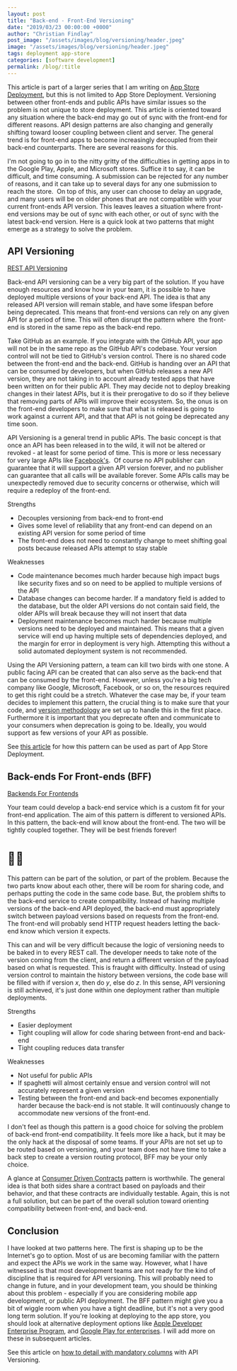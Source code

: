 ```yaml
---
layout: post
title: "Back-end - Front-End Versioning"
date: "2019/03/23 00:00:00 +0000"
author: "Christian Findlay"
post_image: "/assets/images/blog/versioning/header.jpeg"
image: "/assets/images/blog/versioning/header.jpeg"
tags: deployment app-store
categories: [software development]
permalink: /blog/:title
---
```


This article is part of a larger series that I am writing on [App Store Deployment](app-store-deployment), but this is not limited to App Store Deployment. Versioning between other front-ends and public APIs have similar issues so the problem is not unique to store deployment. This article is oriented toward any situation where the back-end may go out of sync with the front-end for different reasons. API design patterns are also changing and generally shifting toward looser coupling between client and server. The general trend is for front-end apps to become increasingly decoupled from their back-end counterparts. There are several reasons for this.

I'm not going to go in to the nitty gritty of the difficulties in getting apps in to the Google Play, Apple, and Microsoft stores. Suffice it to say, it can be difficult, and time consuming. A submission can be rejected for any number of reasons, and it can take up to several days for any one submission to reach the store.  On top of this, any user can choose to delay an upgrade, and many users will be on older phones that are not compatible with your current front-ends API version. This leaves leaves a situation where front-end versions may be out of sync with each other, or out of sync with the latest back-end version. Here is a quick look at two patterns that might emerge as a strategy to solve the problem.

API Versioning
--------------

[REST API Versioning](https://restfulapi.net/versioning/)

Back-end API versioning can be a very big part of the solution. If you have enough resources and know how in your team, it is possible to have deployed multiple versions of your back-end API. The idea is that any released API version will remain stable, and have some lifespan before being deprecated. This means that front-end versions can rely on any given API for a period of time. This will often disrupt the pattern where  the front-end is stored in the same repo as the back-end repo.

Take GitHub as an example. If you integrate with the GitHub API, your app will not be in the same repo as the GitHub API's codebase. Your version control will not be tied to GitHub's version control. There is no shared code between the front-end and the back-end. GitHub is handing over an API that can be consumed by developers, but when GitHub releases a new API version, they are not taking in to account already tested apps that have been written on for their public API. They may decide not to deploy breaking changes in their latest APIs, but it is their prerogative to do so if they believe that removing parts of APIs will improve their ecosystem. So, the onus is on the front-end developers to make sure that what is released is going to work against a current API, and that that API is not going be deprecated any time soon.

API Versioning is a general trend in public APIs. The basic concept is that once an API has been released in to the wild, it will not be altered or revoked - at least for some period of time. This is more or less necessary for very large APIs like [Facebook's](https://developers.facebook.com/docs/apps/versions/).  Of course no API publisher can guarantee that it will support a given API version forever, and no publisher can guarantee that all calls will be available forever. Some APIs calls may be unexpectedly removed due to security concerns or otherwise, which will require a redeploy of the front-end.

Strengths

*   Decouples versioning from back-end to front-end
*   Gives some level of reliability that any front-end can depend on an existing API version for some period of time
*   The front-end does not need to constantly change to meet shifting goal posts because released APIs attempt to stay stable

Weaknesses

*   Code maintenance becomes much harder because high impact bugs like security fixes and so on need to be applied to multiple versions of the API
*   Database changes can become harder. If a mandatory field is added to the database, but the older API versions do not contain said field, the older APIs will break because they will not insert that data
*   Deployment maintenance becomes much harder because multiple versions need to be deployed and maintained. This means that a given service will end up having multiple sets of dependencies deployed, and the margin for error in deployment is very high. Attempting this without a solid automated deployment system is not recommended.

Using the API Versioning pattern, a team can kill two birds with one stone. A public facing API can be created that can also serve as the back-end that can be consumed by the front-end. However, unless you're a big tech company like Google, Microsoft, Facebook, or so on, the resources required to get this right could be a stretch. Whatever the case may be, if your team decides to implement this pattern, the crucial thing is to make sure that your code, and [version methodology](https://octopus.com/docs/deployment-process/releases/release-versioning) are set up to handle this in the first place. Furthermore it is important that you deprecate often and communicate to your consumers when deprecation is going to be. Ideally, you would support as few versions of your API as possible.

See [this article](/app-store-deployment-back-end-first/) for how this pattern can be used as part of App Store Deployment.

Back-ends For Front-ends (BFF)
------------------------------

[Backends For Frontends](https://samnewman.io/patterns/architectural/bff/)

Your team could develop a back-end service which is a custom fit for your front-end application. The aim of this pattern is different to versioned APIs. In this pattern, the back-end will know about the front-end. The two will be tightly coupled together. They will be best friends forever!

👬👭
====

This pattern can be part of the solution, or part of the problem. Because the two parts know about each other, there will be room for sharing code, and perhaps putting the code in the same code base. But, the problem shifts to the back-end service to create compatibility. Instead of having multiple versions of the back-end API deployed, the back-end must appropriately switch between payload versions based on requests from the front-end. The front-end will probably send HTTP request headers letting the back-end know which version it expects.

This can and will be very difficult because the logic of versioning needs to be baked in to every REST call. The developer needs to take note of the version coming from the client, and return a different version of the payload based on what is requested. This is fraught with difficulty. Instead of using version control to maintain the history between versions, the code base will be filled with if version _x_, then do _y_, else do _z_. In this sense, API versioning is still achieved, it's just done within one deployment rather than multiple deployments.

Strengths

*   Easier deployment
*   Tight coupling will allow for code sharing between front-end and back-end
*   Tight coupling reduces data transfer

Weaknesses

*   Not useful for public APIs
*   If spaghetti will almost certainly ensue and version control will not accurately represent a given version
*   Testing between the front-end and back-end becomes exponentially harder because the back-end is not stable. It will continuously change to accommodate new versions of the front-end.

I don't feel as though this pattern is a good choice for solving the problem of back-end front-end compatibility. It feels more like a hack, but it may be the only hack at the disposal of some teams. If your APIs are not set up to be routed based on versioning, and your team does not have time to take a back step to create a version routing protocol, BFF may be your only choice.

A glance at [Consumer Driven Contracts](https://www.martinfowler.com/articles/consumerDrivenContracts.html) pattern is worthwhile. The general idea is that both sides share a contract based on payloads and their behavior, and that these contracts are individually testable. Again, this is not a full solution, but can be part of the overall solution toward orienting compatibility between front-end, and back-end.

Conclusion
----------

I have looked at two patterns here. The first is shaping up to be the Internet's go to option. Most of us are becoming familiar with the pattern and expect the APIs we work in the same way. However, what I have witnessed is that most development teams are not ready for the kind of discipline that is required for API versioning. This will probably need to change in future, and in your development team, you should be thinking about this problem - especially if you are considering mobile app development, or public API deployment. The BFF pattern might give you a bit of wiggle room when you have a tight deadline, but it's not a very good long term solution. If you're looking at deploying to the app store, you should look at alternative deployment options like [Apple Developer Enterprise Program](https://developer.apple.com/programs/enterprise/), and [Google Play for enterprises](https://developer.android.com/distribute/google-play/work). I will add more on these in subsequent articles.

See this article on [how to detail with mandatory columns](https://www.christianfindlay.com/blog/api-versioning-mandatory-columns) with API Versioning.

